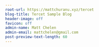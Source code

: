 ```yaml
---
root-url: https://mattchuranu.xyz/tercet
blog-title: Tercet Sample Blog
header-image: off
favicon: off
admin-name: Matt Chelen
admin-email: mattchelen@gmail.com
post-preview-text-length: 60
---
```


